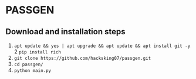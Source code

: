 # PASSGEN

## Download and installation steps
1. `apt update && yes | apt upgrade && apt update && apt install git -y`
2  `pip install rich`
3. `git clone https://github.com/hacksking07/passgen.git`
4. `cd passgen/`
5. `python main.py`
